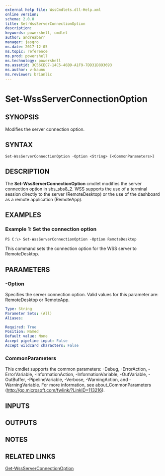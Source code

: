 ```yaml
---
external help file: WssCmdlets.dll-Help.xml
online version: 
schema: 2.0.0
title: Set-WssServerConnectionOption
description: 
keywords: powershell, cmdlet
author: andreabarr
manager: jasgro
ms.date: 2017-12-05
ms.topic: reference
ms.prod: powershell
ms.technology: powershell
ms.assetid: 3C56CEC7-14C5-46B9-A1F9-7DD31D893693
ms.author: v-kaunu
ms.reviewer: brianlic
---
```


# Set-WssServerConnectionOption

## SYNOPSIS
Modifies the server connection option.

## SYNTAX

```
Set-WssServerConnectionOption -Option <String> [<CommonParameters>]
```

## DESCRIPTION
The **Set-WssServerConnectionOption** cmdlet modifies the server connection option in sbs_sbs8_2.
WSS supports the use of a terminal session directly to the server (RemoteDesktop) or the use of the dashboard as a remote application (RemoteApp).

## EXAMPLES

### Example 1: Set the connection option
```
PS C:\> Set-WssServerConnectionOption -Option RemoteDesktop
```

This command sets the connection option for the WSS server to RemoteDesktop.

## PARAMETERS

### -Option
Specifies the server connection option.
Valid values for this parameter are: RemoteDesktop or RemoteApp.

```yaml
Type: String
Parameter Sets: (All)
Aliases: 

Required: True
Position: Named
Default value: None
Accept pipeline input: False
Accept wildcard characters: False
```

### CommonParameters
This cmdlet supports the common parameters: -Debug, -ErrorAction, -ErrorVariable, -InformationAction, -InformationVariable, -OutVariable, -OutBuffer, -PipelineVariable, -Verbose, -WarningAction, and -WarningVariable. For more information, see about_CommonParameters (http://go.microsoft.com/fwlink/?LinkID=113216).

## INPUTS

## OUTPUTS

## NOTES

## RELATED LINKS

[Get-WssServerConnectionOption](./Get-WssServerConnectionOption.md)

